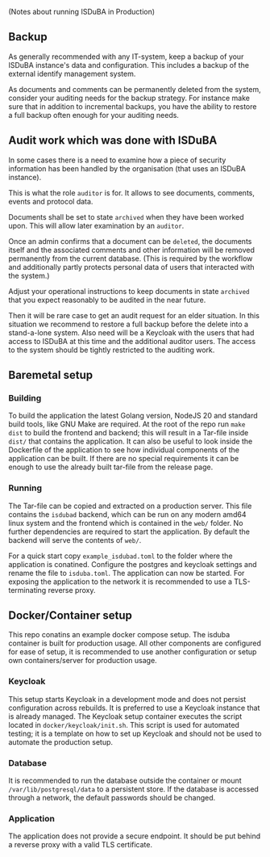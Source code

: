 <!--
 This file is Free Software under the Apache-2.0 License
 without warranty, see README.md and LICENSES/Apache-2.0.txt for details.

 SPDX-License-Identifier: Apache-2.0

 SPDX-FileCopyrightText: 2024 German Federal Office for Information Security (BSI) <https://www.bsi.bund.de>
 Software-Engineering: 2024 Intevation GmbH <https://intevation.de>
-->

(Notes about running ISDuBA in Production)

## Backup

As generally recommended with any IT-system,
keep a backup of your ISDuBA instance's data and configuration.
This includes a backup of the external identify management system.

As documents and comments can be permanently deleted from the system,
consider your auditing needs for the backup strategy.
For instance make sure that in addition to incremental backups,
you have the ability to restore a full backup often enough for your
auditing needs.

## Audit work which was done with ISDuBA

In some cases there is a need to examine how a piece of security
information has been handled by the organisation
(that uses an ISDuBA instance).

This is what the role `auditor` is for.
It allows to see documents, comments, events and protocol data.

Documents shall be set to state `archived` when they have
been worked upon. This will allow later examination by an `auditor`.

Once an admin confirms that a document can be `deleted`,
the documents itself and the associated comments and other information
will be removed permanently from the current database.
(This is required by the workflow and additionally partly protects
personal data of users that interacted with the system.)

Adjust your operational instructions to keep documents in state `archived`
that you expect reasonably to be audited in the near future.

Then it will be rare case to get an audit request for an elder situation.
In this situation we recommend to restore a full backup
before the delete into a stand-a-lone system. Also need will be
a Keycloak with the users that had access to ISDuBA at this time
and the additional auditor users. The access to the system should be
tightly restricted to the auditing work.

## Baremetal setup

### Building

To build the application the latest Golang version, NodeJS 20 and standard build
tools, like GNU Make are required. At the root of the repo run `make dist` to
build the frontend and backend; this will result in a Tar-file inside `dist/`
that contains the application. It can also be useful to look inside the
Dockerfile of the application to see how individual components of the
application can be built. If there are no special requirements it can be
enough to use the already built tar-file from the release page.

### Running

The Tar-file can be copied and extracted on a production server. This file
contains the `isdubad` backend, which can be run on any modern amd64 linux
system and the frontend which is contained in the `web/` folder. No further
dependencies are required to start the application. By default the backend will
serve the contents of `web/`.

For a quick start copy `example_isdubad.toml` to the
folder where the application is conatined. Configure the postgres and keycloak
settings and rename the file to `isduba.toml`. The application can now be
started. For exposing the application to the network it is recommended to use
a TLS-terminating reverse proxy.

## Docker/Container setup

This repo conatins an example docker compose setup. The isduba container is
built for production usage. All other components are configured for ease of
setup, it is recommended to use another configuration or setup own
containers/server for production usage.

### Keycloak

This setup starts Keycloak in a development mode and does not persist
configuration across rebuilds. It is preferred to use a Keycloak instance that
is already managed. The Keycloak setup container executes the script located in
`docker/keycloak/init.sh`. This script is used for automated testing; it is a
template on how to set up Keycloak and should not be used to automate the
production setup.

### Database

It is recommended to run the database outside the container or mount
`/var/lib/postgresql/data` to a persistent store. If the database is accessed
through a network, the default passwords should be changed.

### Application

The application does not provide a secure endpoint. It should be put behind a
reverse proxy with a valid TLS certificate.
